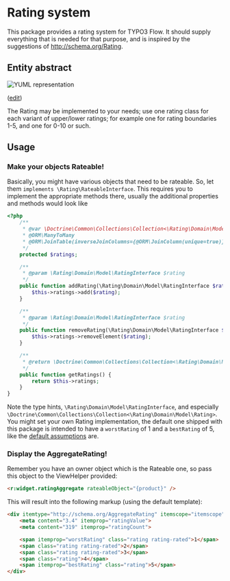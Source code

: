 # Rating system

This package provides a rating system for TYPO3 Flow. It should supply everything that is needed for that purpose,
and is inspired by the suggestions of http://schema.org/Rating.

## Entity abstract

![YUML representation](http://yuml.me/diagram/scruffy;dir:LR;/class/%5BRatingInterface%5D%5E-.-implements%5BAbstractRating%5D%2C+%5BAbstractRating%5D%5E-extends%5BRating%7CgetBestRating%28%29%3BgetWorstRating%28%29%5D%2C+%5BRating%5D%3Cratings%2A-%5BYourModel%5D%2C+%5BRateableInterface%5D%5E-.-implements%5BYourModel%5D)

([edit](http://yuml.me/diagram/scruffy;dir:LR;/class/edit/%5BRatingInterface%5D%5E-.-implements%5BAbstractRating%5D%2C+%5BAbstractRating%5D%5E-extends%5BRating%7CgetBestRating%28%29%3BgetWorstRating%28%29%5D%2C+%5BRating%5D%3Cratings%2A-%5BYourModel%5D%2C+%5BRateableInterface%5D%5E-.-implements%5BYourModel%5D))

The Rating may be implemented to your needs; use one rating class for each variant of upper/lower ratings; for example
one for rating boundaries 1-5, and one for 0-10 or such.

## Usage

### Make your objects Rateable!

Basically, you might have various objects that need to be rateable. So, let them `implements \Rating\RateableInterface`.
This requires you to implement the appropriate methods there, usually the additional properties and methods would look
like

```php
<?php
	/**
	 * @var \Doctrine\Common\Collections\Collection<\Rating\Domain\Model\Rating>
	 * @ORM\ManyToMany
	 * @ORM\JoinTable(inverseJoinColumns={@ORM\JoinColumn(unique=true)})
	 */
	protected $ratings;

	/**
	 * @param \Rating\Domain\Model\RatingInterface $rating
	 */
	public function addRating(\Rating\Domain\Model\RatingInterface $rating) {
		$this->ratings->add($rating);
	}

	/**
	 * @param \Rating\Domain\Model\RatingInterface $rating
	 */
	public function removeRating(\Rating\Domain\Model\RatingInterface $rating) {
		$this->ratings->removeElement($rating);
	}

	/**
	 * @return \Doctrine\Common\Collections\Collection<\Rating\Domain\Model\Rating>
	 */
	public function getRatings() {
		return $this->ratings;
	}
}
```

Note the type hints, `\Rating\Domain\Model\RatingInterface`, and especially
`\Doctrine\Common\Collections\Collection<\Rating\Domain\Model\Rating>`. You might set your own Rating implementation,
the default one shipped with this package is intended to have a `worstRating` of 1 and a `bestRating` of 5, like the
[default assumptions](http://schema.org/Rating) are.

### Display the AggregateRating!

Remember you have an owner object which is the Rateable one, so pass this object to the ViewHelper provided:

```html
<r:widget.ratingAggregate rateableObject="{product}" />
```

This will result into the following markup (using the default template):

```html
<div itemtype="http://schema.org/AggregateRating" itemscope="itemscope" itemprop="aggregateRating">
	<meta content="3.4" itemprop="ratingValue">
	<meta content="319" itemprop="ratingCount">

	<span itemprop="worstRating" class="rating rating-rated">1</span>
	<span class="rating rating-rated">2</span>
	<span class="rating rating-rated">3</span>
	<span class="rating">4</span>
	<span itemprop="bestRating" class="rating">5</span>
</div>
```
